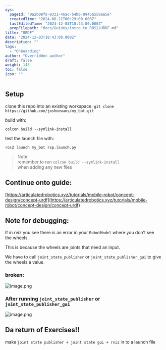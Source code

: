 ```yaml
---
sys:
  pageId: "0a2b09f8-9331-46ac-b4b6-0945a556aa5e"
  createdTime: "2024-08-21T00:29:00.000Z"
  lastEditedTime: "2024-12-03T18:43:00.000Z"
  propFilepath: "docs/Guides/intro_to_ROS2/URDF.md"
title: "URDF"
date: "2024-12-03T18:43:00.000Z"
description: ""
tags:
  - "Onboarding"
author: "Overridden author"
draft: false
weight: 148
toc: false
icon: ""
---
```


## Setup

clone this repo into an existing workspace:
`git clone https://github.com/joshnewans/my_bot.git`

build with:

`colcon build --symlink-install`

test the launch file with:

`ros2 launch my_bot rsp.launch.py`

> Note:  
> remember to run `colcon build --symlink-install`  
> when adding any new files

## Continue onto guide:

[https://articulatedrobotics.xyz/tutorials/mobile-robot/concept-design/concept-urdf](https://articulatedrobotics.xyz/tutorials/mobile-robot/concept-design/concept-urdf)

## Note for debugging:

If in rviz you see there is an error in your `RobotModel` where you don’t see the wheels.

This is because the wheels are joints that need an input. 

We have to call `joint_state_publisher` or `joint_state_publisher_gui` to give the wheels a value.

### broken:

![image.png](https://prod-files-secure.s3.us-west-2.amazonaws.com/d518164a-d88e-44d1-a4ee-3adb3bd8bce0/96a1d089-1f17-4dbf-8563-f2aef56a4d37/image.png?X-Amz-Algorithm=AWS4-HMAC-SHA256&X-Amz-Content-Sha256=UNSIGNED-PAYLOAD&X-Amz-Credential=ASIAZI2LB466XZ2UGC34%2F20250225%2Fus-west-2%2Fs3%2Faws4_request&X-Amz-Date=20250225T031639Z&X-Amz-Expires=3600&X-Amz-Security-Token=IQoJb3JpZ2luX2VjEAIaCXVzLXdlc3QtMiJGMEQCIAsj4QmhXM6T7X%2B2OVoOhbEBE%2Bbk9uSAW6SQNQQoE2jAAiBXjnL8zn3G8euyPgvM5SGvnaU2gWt%2By3qb%2BaSn05iBMSr%2FAwg7EAAaDDYzNzQyMzE4MzgwNSIM6k9z4IUJB8W%2B9AsnKtwDDfgAa9w6rwoFv8jE%2FuZ1NS4K259pb7JKEkAkEQo30ovK02mmvUg%2BoRT%2FtuGnCKIyJn0HXkJAooGhzWiC3peMpS17A63QfRT0p0K8ZVS7e5EnuOuwk%2BRfj8piwnSOeJJHjdl8dJIYUiM0qXXSjmG86fL7i%2BODQrAv7DQRTVj8zwWy%2BdfzWivH05xxX2zrRbR68e8H1k9KU7BUmzUYMfe4KV7%2Fyp4pBw6vrgu2U3PdqdpQ4lM5Rbq4HPSKQBvr7E12lObw7oCLOBAwy5M3vBQHVCVoxoakj5M2EviJAr%2FZZ49eBSuHIgvuHXgl%2FWIqNz%2FGHTKO9oDc0RZrm3TaqesKokX6b%2Faiz6bFtbr9ZirDLqj3DhJQxGX5aobe6sEoTARkZTl%2FKzYXLrSDNkEq%2BFQaFRNzhMvY2BpqPd1EmNLAT5XewYf%2BeNTujJ2kxwU7fb54aMgJN5sqH2B5kh5Zk%2FIP7E8%2FiQdRD3CPcJ36S7QxL7kTEzMBS%2BYXl1J9cVQFX7HfBT71jCnPO6ck%2F37X0czyQ7%2FnAV1%2FUSx2RfHj0r1JOdJcsNnUzapkHgw5CvrPvLSnthXNtzcD3SCaOPAuj2x7xn6bHA%2BMnfX07ca1bue7IUK9izajtjW1kasMeoowrMf0vQY6pgHIP6aLbn2Ej3HGGRIaPLnhOMwE4VbrG4hhdvAjMh0GKPqvNbhnQCsRCcjcryuiHBtxJhUXAs5JbscltDCGzysFsAWT6OwxiT0SdG1KFQBDPykChOyIR7%2B%2Bi33d5yRRt0sudFFuueiNO99VQ5tUHF56rvbUeP22mmyLdjiis5tJrGJk%2BrPMCytDh%2Bs9yOftio05ioNjklxncKQSoVwM2vmjb7LQjKB9&X-Amz-Signature=9e09dd9828b2e24b00a665fbfdc05d330f6d96a537a2b7c0b0be0ad032d8e224&X-Amz-SignedHeaders=host&x-id=GetObject)

### After running `joint_state_publisher` or `joint_state_publisher_gui`

![image.png](https://prod-files-secure.s3.us-west-2.amazonaws.com/d518164a-d88e-44d1-a4ee-3adb3bd8bce0/130c99c7-1b0b-4031-9953-844fc3950ff4/image.png?X-Amz-Algorithm=AWS4-HMAC-SHA256&X-Amz-Content-Sha256=UNSIGNED-PAYLOAD&X-Amz-Credential=ASIAZI2LB466XZ2UGC34%2F20250225%2Fus-west-2%2Fs3%2Faws4_request&X-Amz-Date=20250225T031639Z&X-Amz-Expires=3600&X-Amz-Security-Token=IQoJb3JpZ2luX2VjEAIaCXVzLXdlc3QtMiJGMEQCIAsj4QmhXM6T7X%2B2OVoOhbEBE%2Bbk9uSAW6SQNQQoE2jAAiBXjnL8zn3G8euyPgvM5SGvnaU2gWt%2By3qb%2BaSn05iBMSr%2FAwg7EAAaDDYzNzQyMzE4MzgwNSIM6k9z4IUJB8W%2B9AsnKtwDDfgAa9w6rwoFv8jE%2FuZ1NS4K259pb7JKEkAkEQo30ovK02mmvUg%2BoRT%2FtuGnCKIyJn0HXkJAooGhzWiC3peMpS17A63QfRT0p0K8ZVS7e5EnuOuwk%2BRfj8piwnSOeJJHjdl8dJIYUiM0qXXSjmG86fL7i%2BODQrAv7DQRTVj8zwWy%2BdfzWivH05xxX2zrRbR68e8H1k9KU7BUmzUYMfe4KV7%2Fyp4pBw6vrgu2U3PdqdpQ4lM5Rbq4HPSKQBvr7E12lObw7oCLOBAwy5M3vBQHVCVoxoakj5M2EviJAr%2FZZ49eBSuHIgvuHXgl%2FWIqNz%2FGHTKO9oDc0RZrm3TaqesKokX6b%2Faiz6bFtbr9ZirDLqj3DhJQxGX5aobe6sEoTARkZTl%2FKzYXLrSDNkEq%2BFQaFRNzhMvY2BpqPd1EmNLAT5XewYf%2BeNTujJ2kxwU7fb54aMgJN5sqH2B5kh5Zk%2FIP7E8%2FiQdRD3CPcJ36S7QxL7kTEzMBS%2BYXl1J9cVQFX7HfBT71jCnPO6ck%2F37X0czyQ7%2FnAV1%2FUSx2RfHj0r1JOdJcsNnUzapkHgw5CvrPvLSnthXNtzcD3SCaOPAuj2x7xn6bHA%2BMnfX07ca1bue7IUK9izajtjW1kasMeoowrMf0vQY6pgHIP6aLbn2Ej3HGGRIaPLnhOMwE4VbrG4hhdvAjMh0GKPqvNbhnQCsRCcjcryuiHBtxJhUXAs5JbscltDCGzysFsAWT6OwxiT0SdG1KFQBDPykChOyIR7%2B%2Bi33d5yRRt0sudFFuueiNO99VQ5tUHF56rvbUeP22mmyLdjiis5tJrGJk%2BrPMCytDh%2Bs9yOftio05ioNjklxncKQSoVwM2vmjb7LQjKB9&X-Amz-Signature=8cdb71b4128d61389c8590154aefb99070f666d4b46fb6d23e746b5258d6d845&X-Amz-SignedHeaders=host&x-id=GetObject)

## Da return of Exercises!!

make `joint state publisher + joint state gui + rviz` in to a launch file
